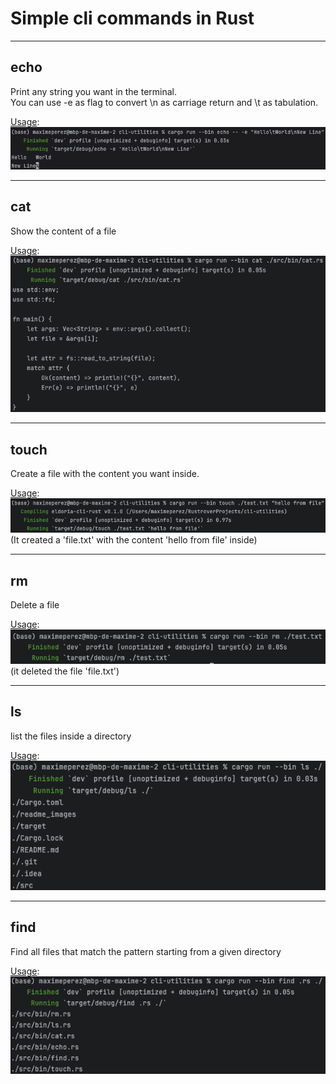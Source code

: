 <h1>Simple cli commands in Rust</h1>

---
<h2>echo</h2>

Print any string you want in the terminal.  
You can use -e as flag to convert \n as carriage return and \t as tabulation.  

<u>Usage</u>:  
![](readme_images/echo.png)

---
<h2>cat</h2>

Show the content of a file

<u>Usage</u>:  
![](readme_images/cat.png)

---
<h2>touch</h2>

Create a file with the content you want inside.  

<u>Usage</u>:
![](readme_images/touch.png)
(It created a 'file.txt' with the content 'hello from file' inside)

---
<h2>rm</h2>

Delete a file

<u>Usage</u>:  
![](readme_images/rm.png)  
(it deleted the file 'file.txt')

---
<h2>ls</h2>

list the files inside a directory

<u>Usage</u>:  
![](readme_images/ls.png)

---
<h2>find</h2>

Find all files that match the pattern starting from a given directory

<u>Usage</u>:  
![](readme_images/find.png)